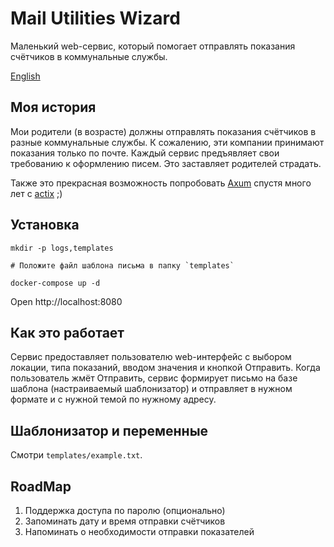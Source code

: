 # Mail Utilities Wizard

Маленький web-сервис, который помогает отправлять показания счётчиков в коммунальные службы.

[English](README.md)

## Моя история

Мои родители (в возрасте) должны отправлять показания счётчиков в разные коммунальные службы. 
К сожалению, эти компании принимают показания только по почте. Каждый сервис предъявляет свои требованию к оформлению писем. 
Это заставляет родителей страдать.

Также это прекрасная возможность попробовать [Axum](https://github.com/tokio-rs/axum) спустя много лет с [actix](https://github.com/actix/actix-web) ;)

## Установка

```shell
mkdir -p logs,templates

# Положите файл шаблона письма в папку `templates`

docker-compose up -d
```

Open http://localhost:8080

## Как это работает

Сервис предоставляет пользователю web-интерфейс с выбором локации, типа показаний, вводом значения и кнопкой Отправить.
Когда пользователь жмёт Отправить, сервис формирует письмо на базе шаблона (настраиваемый шаблонизатор) и 
отправляет в нужном формате и с нужной темой по нужному адресу.

## Шаблонизатор и переменные

Смотри `templates/example.txt`.

## RoadMap

1. Поддержка доступа по паролю (опционально)
2. Запоминать дату и время отправки счётчиков
3. Напоминать о необходимости отправки показателей